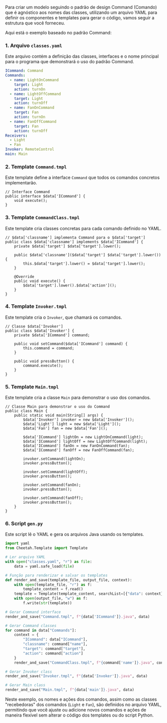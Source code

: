 Para criar um modelo seguindo o padrão de design Command (Comando) que é agnóstico aos nomes das classes, utilizando um arquivo YAML para definir os componentes e templates para gerar o código, vamos seguir a estrutura que você forneceu. 

Aqui está o exemplo baseado no padrão Command:

### 1. Arquivo `classes.yaml`

Este arquivo contém a definição das classes, interfaces e o nome principal para o programa que demonstrará o uso do padrão Command.

```yaml
ICommand: Command
Commands:
  - name: LightOnCommand
    target: Light
    action: turnOn
  - name: LightOffCommand
    target: Light
    action: turnOff
  - name: FanOnCommand
    target: Fan
    action: turnOn
  - name: FanOffCommand
    target: Fan
    action: turnOff
Receivers:
  - Light
  - Fan
Invoker: RemoteControl
main: Main
```

### 2. Template `Command.tmpl`

Este template define a interface `Command` que todos os comandos concretos implementarão.

```text
// Interface Command
public interface $data['ICommand'] {
    void execute();
}
```

### 3. Template `CommandClass.tmpl`

Este template cria classes concretas para cada comando definido no YAML.

```text
// $data['classname'] implementa Command para o $data['target']
public class $data['classname'] implements $data['ICommand'] {
    private $data['target'] $data['target'].lower();

    public $data['classname']($data['target'] $data['target'].lower()) {
        this.$data['target'].lower() = $data['target'].lower();
    }

    @Override
    public void execute() {
        $data['target'].lower().$data['action']();
    }
}
```

### 4. Template `Invoker.tmpl`

Este template cria o `Invoker`, que chamará os comandos.

```text
// Classe $data['Invoker']
public class $data['Invoker'] {
    private $data['ICommand'] command;

    public void setCommand($data['ICommand'] command) {
        this.command = command;
    }

    public void pressButton() {
        command.execute();
    }
}
```

### 5. Template `Main.tmpl`

Este template cria a classe `Main` para demonstrar o uso dos comandos.

```text
// Classe Main para demonstrar o uso do Command
public class Main {
    public static void main(String[] args) {
        $data['Invoker'] invoker = new $data['Invoker']();
        $data['Light'] light = new $data['Light']();
        $data['Fan'] fan = new $data['Fan']();

        $data['ICommand'] lightOn = new LightOnCommand(light);
        $data['ICommand'] lightOff = new LightOffCommand(light);
        $data['ICommand'] fanOn = new FanOnCommand(fan);
        $data['ICommand'] fanOff = new FanOffCommand(fan);

        invoker.setCommand(lightOn);
        invoker.pressButton();

        invoker.setCommand(lightOff);
        invoker.pressButton();

        invoker.setCommand(fanOn);
        invoker.pressButton();

        invoker.setCommand(fanOff);
        invoker.pressButton();
    }
}
```

### 6. Script `gen.py`

Este script lê o YAML e gera os arquivos Java usando os templates.

```python
import yaml
from Cheetah.Template import Template

# Ler arquivo YAML
with open("classes.yaml", "r") as file:
    data = yaml.safe_load(file)

# Função para renderizar e salvar os templates
def render_and_save(template_file, output_file, context):
    with open(template_file, "r") as f:
        template_content = f.read()
    template = Template(template_content, searchList=[{"data": context}])
    with open(output_file, "w") as f:
        f.write(str(template))

# Gerar Command interface
render_and_save("Command.tmpl", f"{data['ICommand']}.java", data)

# Gerar Command classes
for command in data["Commands"]:
    context = {
        "ICommand": data["ICommand"],
        "classname": command["name"],
        "target": command["target"],
        "action": command["action"]
    }
    render_and_save("CommandClass.tmpl", f"{command['name']}.java", context)

# Gerar Invoker class
render_and_save("Invoker.tmpl", f"{data['Invoker']}.java", data)

# Gerar Main class
render_and_save("Main.tmpl", f"{data['main']}.java", data)
```

Neste exemplo, os nomes e ações dos comandos, assim como as classes "recebedoras" dos comandos (`Light` e `Fan`), são definidos no arquivo YAML, permitindo que você ajuste ou adicione novos comandos e ações de maneira flexível sem alterar o código dos templates ou do script Python.
